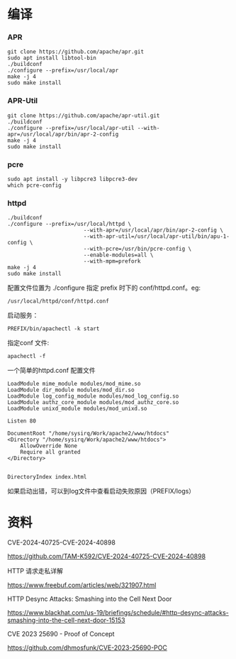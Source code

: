 # 编译

### APR

```
git clone https://github.com/apache/apr.git
sudo apt install libtool-bin
./buildconf
./configure --prefix=/usr/local/apr
make -j 4
sudo make install
```

### APR-Util

```
git clone https://github.com/apache/apr-util.git
./buildconf
./configure --prefix=/usr/local/apr-util --with-apr=/usr/local/apr/bin/apr-2-config
make -j 4
sudo make install
```

### pcre

```
sudo apt install -y libpcre3 libpcre3-dev
which pcre-config
```

### httpd

```
./buildconf
./configure --prefix=/usr/local/httpd \
						--with-apr=/usr/local/apr/bin/apr-2-config \
						--with-apr-util=/usr/local/apr-util/bin/apu-1-config \
						--with-pcre=/usr/bin/pcre-config \
						--enable-modules=all \
						--with-mpm=prefork
make -j 4
sudo make install
```
配置文件位置为 ./configure 指定 prefix 时下的 conf/httpd.conf。eg:
```
/usr/local/httpd/conf/httpd.conf
```

启动服务：
```
PREFIX/bin/apachectl -k start
```

指定conf 文件:

```
apachectl -f 
```

一个简单的httpd.conf 配置文件

```
LoadModule mime_module modules/mod_mime.so
LoadModule dir_module modules/mod_dir.so
LoadModule log_config_module modules/mod_log_config.so
LoadModule authz_core_module modules/mod_authz_core.so
LoadModule unixd_module modules/mod_unixd.so

Listen 80

DocumentRoot "/home/sysirq/Work/apache2/www/htdocs"
<Directory "/home/sysirq/Work/apache2/www/htdocs">
    AllowOverride None
    Require all granted
</Directory>


DirectoryIndex index.html
```

如果启动出错，可以到log文件中查看启动失败原因（PREFIX/logs）

# 资料

CVE-2024-40725-CVE-2024-40898

https://github.com/TAM-K592/CVE-2024-40725-CVE-2024-40898

HTTP 请求走私详解

https://www.freebuf.com/articles/web/321907.html

HTTP Desync Attacks: Smashing into the Cell Next Door

https://www.blackhat.com/us-19/briefings/schedule/#http-desync-attacks-smashing-into-the-cell-next-door-15153

CVE 2023 25690 - Proof of Concept

https://github.com/dhmosfunk/CVE-2023-25690-POC